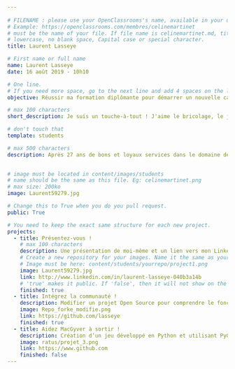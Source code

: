 ```yaml
---
  
# FILENAME : please use your OpenClassrooms's name, available in your url.
# Example: https://openclassrooms.com/membres/celinemartinet
# must be the name of your file. If file name is celinemartinet.md, title is celinemartinet.
# lowercase, no blank space, Capital case or special character.
title: Laurent Lasseye

# First name or full name
name: Laurent Lasseye
date: 16 août 2019 - 10h10  

# One line.
# If you need more space, go to the next line and add 4 spaces on the left, as in 'description'.
objective: Réussir ma formation diplômante pour démarrer un nouvelle carrière !

# max 100 characters
short_description: Je suis un touche-à-tout ! J'aime le bricolage, le jardinage, le théâtre, la plongée sous-marine, la voile et bien evidemment l'informatique.

# don't touch that
template: students

# max 500 characters
description: Après 27 ans de bons et loyaux services dans le domaine de la protection de l'enfance, j'ai décidé à 51 ans de tourner la page du social pour m'orienter dans l'informatique. J'ai choisi la formation développeur d'applications option JAVA. Et je suis très heureux d'intégrer la communauté OpenClassrooms.
    

# image must be located in content/images/students
# name should be the same as this file. Eg: celinemartinet.png
# max size: 200ko
image: Laurent59279.jpg

# Change this to True when you do you pull request.
public: True

# You need to keep the exact same structure for each new project.
projects:
  - title: Présentez-vous !
    # max 100 characters
    description: Une présentation de moi-même et un lien vers mon LinkedIn.
    # Create a new repository for your images. Name it the same as your nickname and profile picture.
    # Image must be here: content/students/yourrepo/project1.png
    image: Laurent59279.jpg
    link: http://www.linkedin.com/in/laurent-lasseye-040b3a14b
    # 'true' makes it public. If 'false', then it will not show on the website.
    finished: true
  - title: Intégrez la communauté !
    description: Modifier un projet Open Source pour comprendre le fonctionnement de Git, de Github et des pull requests.
    image: Repo_forke_modifie.png
    link: https://github.com/lasseye
    finished: true
  - title: Aidez MacGyver à sortir !
    description: Création d’un jeu développé en Python et utilisant PyGame.
    image: ratus/projet_3.png
    link: https://www.github.com
    finished: false
---
```


